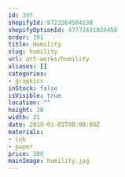 ```yaml
---
id: 397
shopifyId: 8723264504138
shopifyOptionId: 47772431024458
order: 191
title: Humility
slug: humility
url: art-works/humility
aliases: []
categories:
- graphics
inStock: false
isVisible: true
location: ""
height: 30
width: 21
date: 2019-01-01T00:00:00Z
materials:
- ink
- paper
price: 300
mainImage: humility.jpg
---
```

